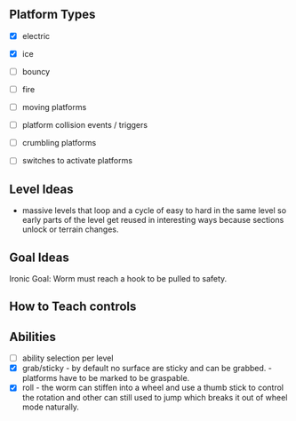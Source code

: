## Platform Types
- [x] electric
- [x] ice
- [ ] bouncy
- [ ] fire


- [ ] moving platforms
- [ ] platform collision events / triggers
- [ ] crumbling platforms
- [ ] switches to activate platforms

## Level Ideas
- massive levels that loop and a cycle of easy to hard in the same level
  so early parts of the level get reused in interesting ways because sections
  unlock or terrain changes.

## Goal Ideas

Ironic Goal: Worm must reach a hook to be pulled to safety.

## How to Teach controls


## Abilities

- [ ] ability selection per level
- [x] grab/sticky
      - by default no surface are sticky and can be grabbed.
      - platforms have to be marked to be graspable.
- [x] roll - the worm can stiffen into a wheel and use a thumb stick to control the rotation and other can still used to jump which breaks it out of wheel mode naturally.
